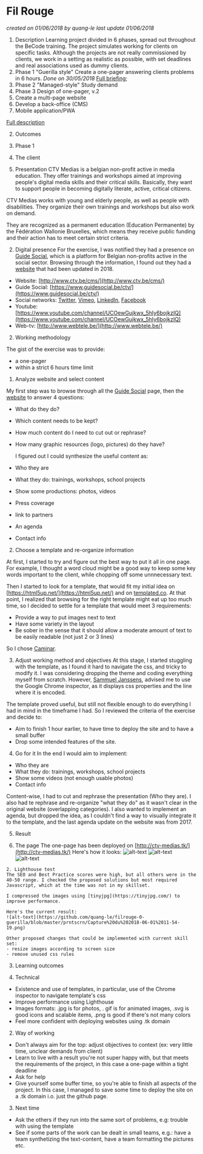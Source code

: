 # Fil Rouge
*created on 01/06/2018 by quang-le*
*last update 01/06/2018*

1. Description
Learning project divided in 6 phases, spread out throughout the BeCode training. The project simulates working for clients on specific tasks. Although the projects are not really commissioned by clients, we work in a setting as realistic as possible, with set deadlines and real associations used as dummy clients.
 1. Phase 1 "Guerilla style"
 Create a one-pager answering clients problems in 6 hours. *Done on 30/05/2018* [Full briefing](https://github.com/becodeorg/lovelace-2/blob/master/Projects/fil-rouge/phase-1.md);
 2. Phase 2 "Managed-style"
 Study demand
 3. Phase 3
 Design of one-pager, v.2
 4. Create a multi-page website
 5. Develop a back-office (CMS)
 6. Mobile application/PWA

[Full description](https://github.com/becodeorg/lovelace-2/tree/master/Projects/fil-rouge)

2. Outcomes
 
 1. Phase 1

  1. The client

   1. Presentation
   CTV Medias is a belgian non-profit active in media education. They offer trainings and workshops aimed at improving people's digital media skills and their critical skills. Basically, they want to support people in becoming digitally literate, active, critical citizens.

   CTV Medias works with young and elderly people, as well as people with disabilities. They organize their own trainings and workshops but also work on demand.

   They are recognized as a permanent education (Education Permanente) by the Fédération Wallonie Bruxelles, which means they receive public funding and their action has to meet certain strict criteria.

   2. Digital presence
    For the exercise, I was notified they had a presence on [Guide Social](https://www.guidesocial.be/ctv/), which is a platform for Belgian non-profits active in the social sector. 
    Browsing through the information, I found out they had a [website](http://www.ctv.be/cms/) that had been updated in 2018.

   * Website: [http://www.ctv.be/cms/](http://www.ctv.be/cms/)
   * Guide Social: [https://www.guidesocial.be/ctv/](https://www.guidesocial.be/ctv/)
   * Social networks: [Twitter](https://twitter.com/ctvmedias), [Vimeo](https://vimeo.com/ctvmedias), [LinkedIn](https://www.linkedin.com/in/ctvmedias/), [Facebook](https://www.facebook.com/pages/CTV-M%C3%A9dias/478169852230983?fref=ts)
   * Youtube: [https://www.youtube.com/channel/UCOewGujkwx_5hIy6bojkzIQ](https://www.youtube.com/channel/UCOewGujkwx_5hIy6bojkzIQ)
   * Web-tv: [http://www.webtele.be/](http://www.webtele.be/)

  2. Working methodology
  
  The gist of the exercise was to provide:
  * a one-pager
  * within a strict 6 hours time limit

   1. Analyze website and select content

  My first step was to browse through all the [Guide Social](https://www.guidesocial.be/ctv/) page, then the [website](http://www.ctv.be/cms/) to answer 4 questions:
  * What do they do?
  * Which content needs to be kept?
  * How much content do I need to cut out or rephrase?
  * How many graphic resources (logo, pictures) do they have?

    I figured out I could synthesize the useful content as:
  * Who they are
  * What they do: trainings, workshops, school projects
  * Show some productions: photos, videos
  * Press coverage
  * link to partners
  * An agenda
  * Contact info

  2. Choose a template and re-organize information

  At first, I started to try and figure out the best way to put it all in one page. For example, I thought a word cloud might be a good way to keep some key words important to the client, while chopping off some unnnecessary text.
  
  Then I started to look for a template, that would fit my initial idea on [https://html5up.net/](https://html5up.net/) and on [templated.co](https://templated.co/). At that point, I realized that browsing for the right template might eat up too much time, so I decided to settle for a template that would meet 3 requirements:
  - Provide a way to put images next to text
  - Have some variety in the layout
  - Be sober in the sense that it should allow a moderate amount of text to be easily readable (not just 2 or 3 lines)

  So I chose [Caminar](https://templated.co/caminar). 

  3. Adjust working method and objectives
  At this stage, I started stuggling with the template, as I found it hard to navigate the css, and tricky to modify it. I was considering dropping the theme and coding everything myself from scratch. However, [Sammuel Janssens](https://github.com/SammuelJ), advised me to use the Google Chrome inspector, as it displays css properties and the line where it is encoded.

  The template proved useful, but still not flexible enough to do everything I had in mind in the timeframe I had. So I reviewed the criteria of the exercise and decide to:
  - Aim to finish 1 hour earlier, to have time to deploy the site and to have a small buffer
  - Drop some intended features of the site.

  4. Go for it
  In the end I would aim to implement:
  * Who they are
  * What they do: trainings, workshops, school projects
  * Show some videos (not enough usable photos)
  * Contact info

  Content-wise, I had to cut and rephrase the presentation (Who they are). I also had te rephrase and re-organize "what they do" as it wasn't clear in the original website (overlapping categories). I also wanted to implement an agenda, but dropped the idea, as I couldn't find a way to visually integrate it to the template, and the last agenda update on the website was from 2017.

  5. Result

   1. The page
    The one-page has been deployed on [http://ctv-medias.tk/](http://ctv-medias.tk/)
    Here's how it looks:
    ![alt-text](https://github.com/quang-le/filrouge-0-guerilla/blob/master/prntscrn/Capture%20du%202018-06-01%2011-31-01.png)
    ![alt-text](https://github.com/quang-le/filrouge-0-guerilla/blob/master/prntscrn/Capture%20du%202018-06-01%2011-31-16.png)
    ![alt-text](https://github.com/quang-le/filrouge-0-guerilla/blob/master/prntscrn/Capture%20du%202018-06-01%2011-31-27.png) 

    2. Lighthouse test 
    The SEO and Best Practice scores were high, but all others were in the 40-50 range. I checked the proposed solutions but most required Javascript, which at the time was not in my skillset. 

    I compressed the images using [tinyjpg](https://tinyjpg.com/) to improve performance.

    Here's the current result:
    ![alt-text](https://github.com/quang-le/filrouge-0-guerilla/blob/master/prntscrn/Capture%20du%202018-06-01%2011-54-19.png)

    Other proposed changes that could be implemented with current skill set:
    - resize images according to screen size
    - remove unused css rules


  3. Learning outcomes

   1. Technical

   * Existence and use of templates, in particular, use of the Chrome inspector to navigate template's css
   * Improve performance using Lighthouse
   * Images formats: .jpg is for photos, . gif is for animated images, .svg is good icons and scalable items, .png is good if there's not many colors
   * Feel more confident with deploying websites using .tk domain

   2. Way of working

   * Don't always aim for the top: adjust objectives to context (ex: very little time, unclear demands from client)
   * Learn to live with a result you're not super happy with, but that meets the requirements of the project, in this case a one-page within a tight deadline
   * Ask for help
   * Give yourself some buffer time, so you're able to finish all aspects of the project. In this case, I managed to save some time to deploy the site on a .tk domain i.o. just the github page.

   3. Next time
   * Ask the others if they run into the same sort of problems, e.g: trouble with using the template
   * See if some parts of the work can be dealt in small teams, e.g.: have a team synthetizing the text-content, have a team formatting the pictures etc.
   